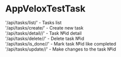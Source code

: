 # AppVeloxTestTask
'/api/tasks/list/' - Tasks list  
'/api/tasks/create/' - Create new task  
'/api/tasks/detail/<id>/' - Task №id detail    
'/api/tasks/delete/<id>/' - Delete task №id  
'/api/tasks/is_done/<id>/' - Mark task №id like completed  
'/api/tasks/update/<id>/' - Make changes to the task №id  
